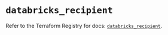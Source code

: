 # `databricks_recipient`

Refer to the Terraform Registry for docs: [`databricks_recipient`](https://registry.terraform.io/providers/databricks/databricks/1.41.0/docs/resources/recipient).
